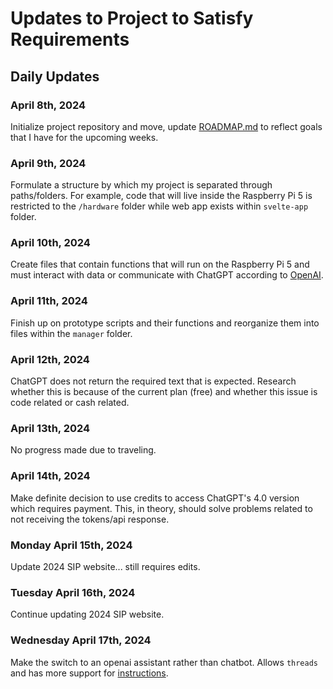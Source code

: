 # Updates to Project to Satisfy Requirements

## Daily Updates

### April 8th, 2024

Initialize project repository and move, update [ROADMAP.md](ROADMAP.md) to reflect goals that I have for the upcoming weeks.

### April 9th, 2024

Formulate a structure by which my project is separated through paths/folders. For example, code that will live inside the Raspberry Pi 5 is restricted to the `/hardware` folder while web app exists within `svelte-app` folder.

### April 10th, 2024

Create files that contain functions that will run on the Raspberry Pi 5 and must interact with data or communicate with ChatGPT according to [OpenAI](https://platform.openai.com/docs/guides/text-generation).

### April 11th, 2024

Finish up on prototype scripts and their functions and reorganize them into files within the `manager` folder.

### April 12th, 2024

ChatGPT does not return the required text that is expected. Research whether this is because of the current plan (free) and whether this issue is code related or cash related.

### April 13th, 2024

No progress made due to traveling.

### April 14th, 2024

Make definite decision to use credits to access ChatGPT's 4.0 version which requires payment. This, in theory, should solve problems related to not receiving the tokens/api response.

### Monday April 15th, 2024

Update 2024 SIP website... still requires edits.

### Tuesday April 16th, 2024

Continue updating 2024 SIP website.

### Wednesday April 17th, 2024

Make the switch to an openai assistant rather than chatbot. Allows `threads` and has more support for [instructions](https://platform.openai.com/docs/assistants/how-it-works).
